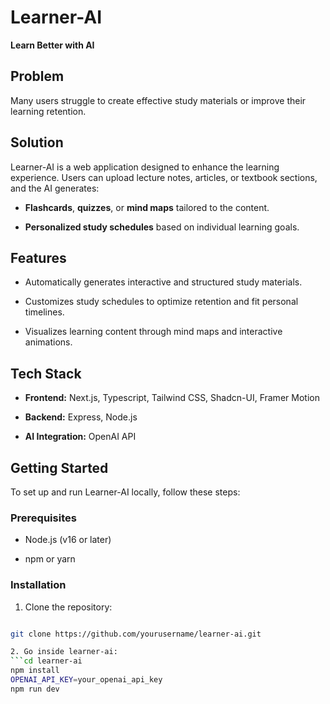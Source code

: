 # Learner-AI

**Learn Better with AI**

## Problem

Many users struggle to create effective study materials or improve their learning retention.

## Solution

Learner-AI is a web application designed to enhance the learning experience. Users can upload lecture notes, articles, or textbook sections, and the AI generates:

- **Flashcards**, **quizzes**, or **mind maps** tailored to the content.

- **Personalized study schedules** based on individual learning goals.

## Features

- Automatically generates interactive and structured study materials.

- Customizes study schedules to optimize retention and fit personal timelines.

- Visualizes learning content through mind maps and interactive animations.

## Tech Stack

- **Frontend:** Next.js, Typescript, Tailwind CSS, Shadcn-UI, Framer Motion

- **Backend:** Express, Node.js

- **AI Integration:** OpenAI API

## Getting Started

To set up and run Learner-AI locally, follow these steps:

### Prerequisites

- Node.js (v16 or later)

- npm or yarn

### Installation

1. Clone the repository:

````bash

git clone https://github.com/yourusername/learner-ai.git

2. Go inside learner-ai:
```cd learner-ai
npm install
OPENAI_API_KEY=your_openai_api_key
npm run dev
````
